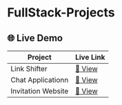 # FullStack-Projects

## 🌐 Live Demo

| Project                          | Live Link                                                                 |
|----------------------------------|---------------------------------------------------------------------------|
| Link Shifter                     | [🔗 View](https://linkshifter.vercel.app/login)                           |
| Chat Applicationn                | [🔗 View](https://chat-app-six-green.vercel.app/)                         |
| Invitation Website               | [🔗 View](https://invitation-website-bice.vercel.app/)                    |

